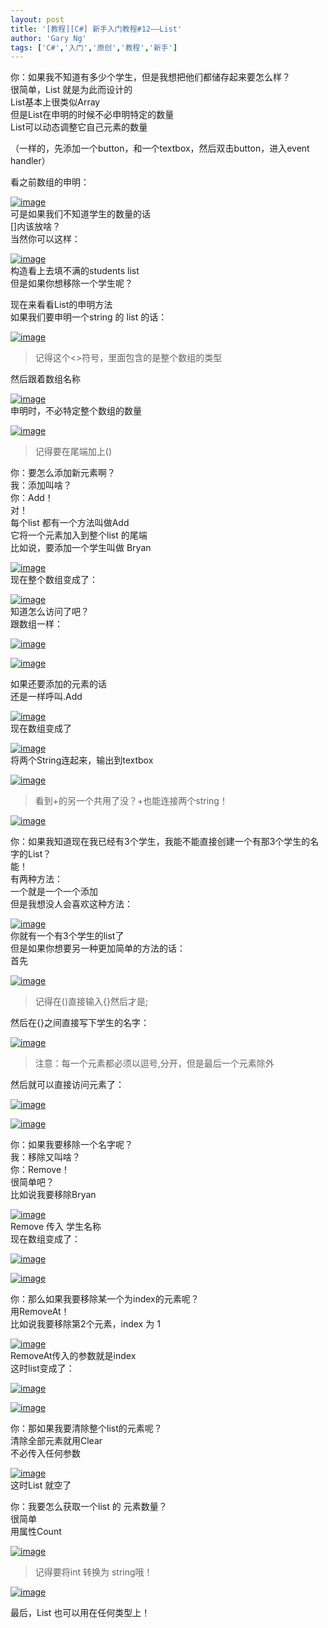 ```yaml
---
layout: post
title: '[教程][C#] 新手入门教程#12——List'
author: 'Gary Ng'
tags: ['C#','入门','原创','教程','新手']
---
```


你：如果我不知道有多少个学生，但是我想把他们都储存起来要怎么样？  
 很简单，List 就是为此而设计的  
 List基本上很类似Array  
 但是List在申明的时候不必申明特定的数量  
 List可以动态调整它自己元素的数量  
  
 （一样的，先添加一个button，和一个textbox，然后双击button，进入event
handler）  
<!-- More -->  
 看之前数组的申明：  

[![image](http://lh4.ggpht.com/-aSikoiFNGCQ/UoheeDu7NvI/AAAAAAAAF5c/hrtWbbNFDus/image_thumb.png?imgmax=800 "image")](http://lh3.ggpht.com/-NGrF9wEz8Ac/Uohecs-8RDI/AAAAAAAAF5U/tH9jzWBUpOU/s1600-h/image%25255B2%25255D.png)  
 可是如果我们不知道学生的数量的话  
 []内该放啥？  
 当然你可以这样：  

[![image](http://lh3.ggpht.com/-bTmGk9-6UoQ/UohefdndOHI/AAAAAAAAF5s/uGFkexgNIu8/image_thumb%25255B1%25255D.png?imgmax=800 "image")](http://lh3.ggpht.com/-kpOuWR0MWK4/UoheeuJ8lXI/AAAAAAAAF5g/i7quj4i5WR4/s1600-h/image%25255B5%25255D.png)  
 构造看上去填不满的students list  
 但是如果你想移除一个学生呢？  
  
 现在来看看List的申明方法  
 如果我们要申明一个string 的 list 的话：  

[![image](http://lh3.ggpht.com/-XSii1Gcj6b8/UohegfVVhyI/AAAAAAAAF54/q80DD1o3PwU/image_thumb%25255B2%25255D.png?imgmax=800 "image")](http://lh3.ggpht.com/-HAX1ZmvtGEk/Uohef40bOII/AAAAAAAAF50/eULwOQgPaQc/s1600-h/image%25255B8%25255D.png)  

> 记得这个<>符号，里面包含的是整个数组的类型

然后跟着数组名称  

[![image](http://lh5.ggpht.com/-oh49UJHIILA/UohehVWDJcI/AAAAAAAAF6I/wf-6-TFQNvc/image_thumb%25255B3%25255D.png?imgmax=800 "image")](http://lh4.ggpht.com/-aplrMR9PAtY/Uoheg_CIF3I/AAAAAAAAF58/SndP1MkCusg/s1600-h/image%25255B11%25255D.png)  
 申明时，不必特定整个数组的数量  

[![image](http://lh4.ggpht.com/-Cg7TE9xiawg/UoheittZqEI/AAAAAAAAF6c/NZRv7V9mALM/image_thumb%25255B4%25255D.png?imgmax=800 "image")](http://lh5.ggpht.com/-ezOC_fOX60E/UohehwXxO4I/AAAAAAAAF6Q/VIaquKW9Amw/s1600-h/image%25255B14%25255D.png)  

> 记得要在尾端加上()

  
 你：要怎么添加新元素啊？  
 我：添加叫啥？  
 你：Add！  
 对！  
 每个list 都有一个方法叫做Add  
 它将一个元素加入到整个list 的尾端  
 比如说，要添加一个学生叫做 Bryan  

[![image](http://lh5.ggpht.com/-ii_KTNGBwjc/UohejsMqA2I/AAAAAAAAF6s/CDXvQofcXTw/image_thumb%25255B5%25255D.png?imgmax=800 "image")](http://lh5.ggpht.com/-Tc2aJ-f7na4/UohejGP4blI/AAAAAAAAF6g/gX6m-NmKj4Y/s1600-h/image%25255B17%25255D.png)  
 现在整个数组变成了：  

[![image](http://lh3.ggpht.com/-7yp86bOKgrY/Uohek5GL2DI/AAAAAAAAF68/YCo0alRnZ-s/image_thumb%25255B6%25255D.png?imgmax=800 "image")](http://lh3.ggpht.com/-GPpk_IMV7v8/UohekTCtIsI/AAAAAAAAF6w/_96QP3R1uQE/s1600-h/image%25255B20%25255D.png)  
 知道怎么访问了吧？  
 跟数组一样：  

[![image](http://lh4.ggpht.com/-mmoxjVqu18k/UohemSr2MpI/AAAAAAAAF7M/1o5ioTYl_bE/image_thumb%25255B7%25255D.png?imgmax=800 "image")](http://lh3.ggpht.com/-JMpNd7gnX0I/UohelkfAu9I/AAAAAAAAF7E/1Hrgyh_-ZgQ/s1600-h/image%25255B23%25255D.png)  

[![image](http://lh3.ggpht.com/-nrJ7O9POuhc/Uohenu04a9I/AAAAAAAAF7Y/xuo2GuGajF4/image_thumb%25255B8%25255D.png?imgmax=800 "image")](http://lh4.ggpht.com/-hqiXzKN21zw/Uohem1N4C6I/AAAAAAAAF7U/ZBSaXXNYtqc/s1600-h/image%25255B26%25255D.png)  
  
 如果还要添加的元素的话  
 还是一样呼叫.Add  

[![image](http://lh5.ggpht.com/-VgKc574Uik0/UohepxjxOdI/AAAAAAAAF7s/7z4e6lYeoog/image_thumb%25255B9%25255D.png?imgmax=800 "image")](http://lh3.ggpht.com/-mBrEsTjhXG0/UoheoLUyEJI/AAAAAAAAF7k/QFO8UkxanyA/s1600-h/image%25255B29%25255D.png)  
 现在数组变成了  

[![image](http://lh5.ggpht.com/-Jz_Ku2TRDyQ/UoherKQo-TI/AAAAAAAAF74/8xaHfGSS-Rk/image_thumb%25255B12%25255D.png?imgmax=800 "image")](http://lh5.ggpht.com/-k6KMbLPyRR4/UoheqaH3PUI/AAAAAAAAF70/GovGEKYZg7A/s1600-h/image%25255B38%25255D.png)  
 将两个String连起来，输出到textbox  

[![image](http://lh4.ggpht.com/-pHiSRUr6_N8/UohesZBCwaI/AAAAAAAAF8I/EOrozMlgFbw/image_thumb%25255B14%25255D.png?imgmax=800 "image")](http://lh6.ggpht.com/-elgb1QtWW8k/UohervVzN_I/AAAAAAAAF8E/1sH8oi6GhV8/s1600-h/image%25255B44%25255D.png)  

> 看到+的另一个共用了没？+也能连接两个string！

[![image](http://lh4.ggpht.com/-uXAwJ2zdBuc/UohetZHS6lI/AAAAAAAAF8Y/hrW5txrBXDc/image_thumb%25255B15%25255D.png?imgmax=800 "image")](http://lh5.ggpht.com/-U5OBD4ObKC4/Uohes8sVfpI/AAAAAAAAF8Q/A1Yioak6fGI/s1600-h/image%25255B47%25255D.png)  
  

你：如果我知道现在我已经有3个学生，我能不能直接创建一个有那3个学生的名字的List？  
 能！  
 有两种方法：  
 一个就是一个一个添加  
 但是我想没人会喜欢这种方法：  

[![image](http://lh6.ggpht.com/-15B_IpyYxos/UoheumITbjI/AAAAAAAAF8s/8G4A9q7L1uU/image_thumb%25255B16%25255D.png?imgmax=800 "image")](http://lh3.ggpht.com/-IljbNP-QFvw/UoheuK9KhLI/AAAAAAAAF8k/KOtjAzRLzf8/s1600-h/image%25255B50%25255D.png)  
 你就有一个有3个学生的list了  
 但是如果你想要另一种更加简单的方法的话：  
 首先  

[![image](http://lh4.ggpht.com/-GGrWu6i3Rls/UohevvVJ4II/AAAAAAAAF88/NPx_6eYTVhk/image_thumb%25255B17%25255D.png?imgmax=800 "image")](http://lh5.ggpht.com/-7DBSB5_ZOw4/UohevJPMoHI/AAAAAAAAF8w/PMOY6pf5BEo/s1600-h/image%25255B53%25255D.png)  

> 记得在()直接输入{}然后才是;

然后在{}之间直接写下学生的名字：  

[![image](http://lh3.ggpht.com/-GpXypj_8bJE/UohexLT-72I/AAAAAAAAF9M/ng_CO9TPum8/image_thumb%25255B19%25255D.png?imgmax=800 "image")](http://lh3.ggpht.com/-bNSVxqO5UxM/UohewbppYEI/AAAAAAAAF9E/m0PWjPVzgrQ/s1600-h/image%25255B59%25255D.png)  

> 注意：每一个元素都必须以逗号,分开，但是最后一个元素除外

然后就可以直接访问元素了：  

[![image](http://lh6.ggpht.com/-nhWGmWD-HI8/UoheyPUVROI/AAAAAAAAF9c/DHbwNA1UZII/image_thumb%25255B20%25255D.png?imgmax=800 "image")](http://lh3.ggpht.com/-IwGsp5nwpgA/UohexovwdII/AAAAAAAAF9Q/DwAZh4IysJQ/s1600-h/image%25255B62%25255D.png)  

[![image](http://lh4.ggpht.com/-RliAeC3Fp5w/UohezdhK8-I/AAAAAAAAF9o/W4wAESKrLUQ/image_thumb%25255B22%25255D.png?imgmax=800 "image")](http://lh5.ggpht.com/-TXzjakcxzXo/Uohey1ilgXI/AAAAAAAAF9g/MAG4RF1yghs/s1600-h/image%25255B68%25255D.png)  
  
 你：如果我要移除一个名字呢？  
 我：移除又叫啥？  
 你：Remove！  
 很简单吧？  
 比如说我要移除Bryan  

[![image](http://lh5.ggpht.com/-kviIMqrSK3U/Uohe0uvaEwI/AAAAAAAAF98/iFWDCtMeOtw/image_thumb%25255B23%25255D.png?imgmax=800 "image")](http://lh4.ggpht.com/-fFqgtyxvlIU/Uohez5DMmYI/AAAAAAAAF9w/0ZFA-e4phLo/s1600-h/image%25255B71%25255D.png)  
 Remove 传入 学生名称  
 现在数组变成了：  

[![image](http://lh5.ggpht.com/-10FGhX6mgAM/Uohe1xhRFrI/AAAAAAAAF-M/JQ2lfL8dYas/image_thumb%25255B24%25255D.png?imgmax=800 "image")](http://lh4.ggpht.com/-Xc_zzP4JpQk/Uohe1CNPiGI/AAAAAAAAF-E/ioJyT2lq3Pw/s1600-h/image%25255B74%25255D.png)  

[![image](http://lh5.ggpht.com/-5u0QPuiRj-w/Uohe3AB81AI/AAAAAAAAF-c/Ms54I9lG-dw/image_thumb%25255B25%25255D.png?imgmax=800 "image")](http://lh6.ggpht.com/-Qyuil8-h1as/Uohe2eAsFMI/AAAAAAAAF-U/YwrhbiRa1LI/s1600-h/image%25255B77%25255D.png)  
  
 你：那么如果我要移除某一个为index的元素呢？  
 用RemoveAt！  
 比如说我要移除第2个元素，index 为 1  

[![image](http://lh3.ggpht.com/-B-TmBKEwlhs/Uohe4QnZzfI/AAAAAAAAF-s/JQCWC2dmogU/image_thumb%25255B26%25255D.png?imgmax=800 "image")](http://lh5.ggpht.com/-QkmOMPtLnGA/Uohe3pXObBI/AAAAAAAAF-k/UJ7jPxBceM0/s1600-h/image%25255B80%25255D.png)  
 RemoveAt传入的参数就是index  
 这时list变成了：  

[![image](http://lh5.ggpht.com/-lqRtjs0S2hU/Uohe5mwW0rI/AAAAAAAAF-8/2Pawy08nBU4/image_thumb%25255B27%25255D.png?imgmax=800 "image")](http://lh3.ggpht.com/-RBKkGWbHyTg/Uohe4z5bH4I/AAAAAAAAF-0/uUhRz-zFqD8/s1600-h/image%25255B83%25255D.png)  

[![image](http://lh4.ggpht.com/-ui-iUMub-bw/Uohe7KUf9yI/AAAAAAAAF_M/sVT3xMdPPdk/image_thumb%25255B28%25255D.png?imgmax=800 "image")](http://lh5.ggpht.com/-_FJjWV0d1SQ/Uohe6T2TSNI/AAAAAAAAF_E/w2r92a09S2o/s1600-h/image%25255B86%25255D.png)  
  
 你：那如果我要清除整个list的元素呢？  
 清除全部元素就用Clear  
 不必传入任何参数  

[![image](http://lh5.ggpht.com/-Hjj7pMpMaBw/Uohe8Vo3ZuI/AAAAAAAAF_Y/BDtISeTP6nE/image_thumb%25255B29%25255D.png?imgmax=800 "image")](http://lh5.ggpht.com/-k8_iYj3Ux5k/Uohe7u8S9sI/AAAAAAAAF_U/qDntD6yLvhg/s1600-h/image%25255B89%25255D.png)  
 这时List 就空了  
  
 你：我要怎么获取一个list 的 元素数量？  
 很简单  
 用属性Count  

[![image](http://lh4.ggpht.com/-d5wElBvcXPE/Uohe9qPx47I/AAAAAAAAF_s/JLx5RockBP4/image_thumb%25255B30%25255D.png?imgmax=800 "image")](http://lh5.ggpht.com/-dOr-U17I2bo/Uohe89nNC8I/AAAAAAAAF_k/Nhe9cook9Qo/s1600-h/image%25255B92%25255D.png)  

> 记得要将int 转换为 string哦！

[![image](http://lh4.ggpht.com/-aCldcJntpkU/Uohe-xzUZZI/AAAAAAAAF_8/pq8mnYmsv_A/image_thumb%25255B32%25255D.png?imgmax=800 "image")](http://lh3.ggpht.com/-eTIps8n6GRs/Uohe-OMetVI/AAAAAAAAF_0/YjvnGSnbJlg/s1600-h/image%25255B98%25255D.png)  
  
 最后，List 也可以用在任何类型上！

